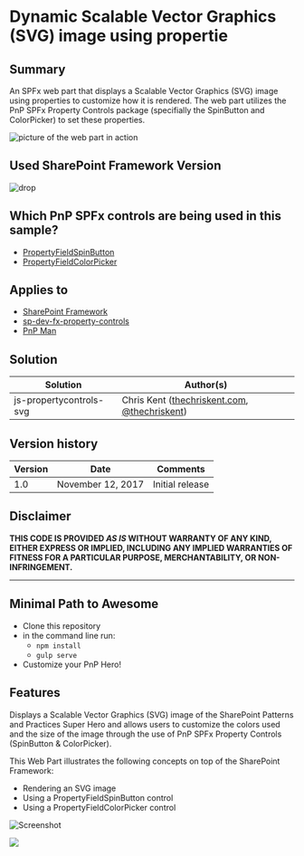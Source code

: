 # Dynamic Scalable Vector Graphics (SVG) image using propertie

## Summary

An SPFx web part that displays a Scalable Vector Graphics (SVG) image using properties to customize how it is rendered. The web part utilizes the PnP SPFx Property Controls package (specifially the SpinButton and ColorPicker) to set these properties.

![picture of the web part in action](./assets/js-propertycontrols-svg.gif)

## Used SharePoint Framework Version 

![drop](https://img.shields.io/badge/version-1.3.4-green.svg)

## Which PnP SPFx controls are being used in this sample?

* [PropertyFieldSpinButton](https://github.com/pnp/sp-dev-fx-property-controls/wiki/PropertyFieldSpinButton)
* [PropertyFieldColorPicker](https://github.com/pnp/sp-dev-fx-property-controls/wiki/PropertyFieldColorPicker)

## Applies to

* [SharePoint Framework](https://docs.microsoft.com/sharepoint/dev/spfx/sharepoint-framework-overview)
* [sp-dev-fx-property-controls](https://github.com/pnp/sp-dev-fx-property-controls)
* [PnP Man](https://github.com/thechriskent/PnPMan)

## Solution

Solution|Author(s)
--------|---------
js-propertycontrols-svg | Chris Kent ([thechriskent.com](https://thechriskent.com), [@thechriskent](https://twitter.com/thechriskent))

## Version history

Version|Date|Comments
-------|----|--------
1.0|November 12, 2017|Initial release

## Disclaimer

**THIS CODE IS PROVIDED *AS IS* WITHOUT WARRANTY OF ANY KIND, EITHER EXPRESS OR IMPLIED, INCLUDING ANY IMPLIED WARRANTIES OF FITNESS FOR A PARTICULAR PURPOSE, MERCHANTABILITY, OR NON-INFRINGEMENT.**

---

## Minimal Path to Awesome

- Clone this repository
- in the command line run:
  - `npm install`
  - `gulp serve`
- Customize your PnP Hero!

## Features
Displays a Scalable Vector Graphics (SVG) image of the SharePoint Patterns and Practices Super Hero and allows users to customize the colors used and the size of the image through the use of PnP SPFx Property Controls (SpinButton & ColorPicker).

This Web Part illustrates the following concepts on top of the SharePoint Framework:

- Rendering an SVG image
- Using a PropertyFieldSpinButton control
- Using a PropertyFieldColorPicker control

![Screenshot](./assets/js-propertycontrols-svg.png)

<img src="https://telemetry.sharepointpnp.com/sp-dev-fx-webparts/samples/js-propertycontrols-svg" />
